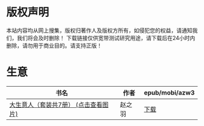 # 版权声明

本站内容均从网上搜集，版权归著作人及版权方所有，如侵犯您的权益，请通知我们，我们将会及时删除！ 下载链接仅供宽带测试研究用途，请下载后在24小时内删除，请勿用于商业目的。请支持正版！

# 生意

| 书名 | 作者 | epub/mobi/azw3 |
| --- | --- | --- |
| [大生意人（套装共7册） (点击查看图片)](https://www.dushupai.com/attachment/2024/06/01/ea796ecb3b3f69ea.jpg) | 赵之羽 | [下载](https://url89.ctfile.com/f/31084289-1357007743-c7e08a?p=8866) |
